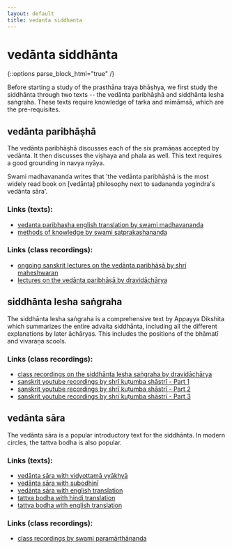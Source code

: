 ```yaml
---
layout: default
title: vedanta siddhanta
---
```


# vedānta siddhānta

{::options parse_block_html="true" /}

Before starting a study of the prasthāna traya bhāṣhya, we first study
the siddhānta through two texts -- the vedānta paribhāṣhā and siddhānta lesha saṅgraha.
These texts require knowledge of tarka and mīmāmsā, which are the pre-requisites.

## vedānta paribhāṣhā

The vedānta paribhāṣhā discusses each of the six pramāṇas accepted by vedānta. It then
discusses the viṣhaya and phala as well. This text requires a good grounding in
navya nyāya.

Swami madhavananda writes that 'the vedānta paribhāṣhā is the most widely read book
on [vedānta] philosophy next to sadananda yogindra's vedānta sāra'.

### Links (texts):

- [vedanta paribhasha english translation by swami madhavananda][vp-sm]
- [methods of knowledge by swami satprakashananda][mk-ss]

[vp-sm]: https://archive.org/details/in.ernet.dli.2015.274627
[mk-ss]: https://archive.org/details/MethodsOfKnowledgeSwamiSatprakashananda

### Links (class recordings):

- [ongoing sanskrit lectures on the vedānta paribhāṣā by shrī maheshwaran][vp-m]
- [lectures on the vedānta paribhāṣā by dravidāchārya][vp-sn]

[vp-m]: https://www.youtube.com/watch?v=U0mBUPi3aEI&list=PLnnFGi5KwfGG2kIrf3Zh9Glvi_JWtvh1d
[vp-sn]: http://shastranethralaya.org/discourse/part-1-paribhasha-e/

## siddhānta lesha saṅgraha

The siddhānta lesha saṅgraha is a comprehensive text by Appayya Dikshita which summarizes
the entire advaita siddhānta, including all the different explanations by later āchāryas.
This includes the positions of the bhāmatī and vivaraṇa scools.

### Links (class recordings):

- [class recordings on the siddhānta lesha saṅgraha by dravidāchārya][sls-sn]
- [sanskrit youtube recordings by shrī kuṭumba shāstrī - Part 1][sls-ks-1]
- [sanskrit youtube recordings by shrī kuṭumba shāstrī - Part 2][sls-ks-2]
- [sanskrit youtube recordings by shrī kuṭumba shāstrī - Part 3][sls-ks-3]

[sls-sn]: http://shastranethralaya.org/discourse/SiddhantaLesaSangraha
[sls-ks-1]: https://www.youtube.com/watch?v=GmcEAE3ecf8&list=PLlNdduOe1pp3rOWShjN0ldFi0UmsBrhvH
[sls-ks-2]: https://www.youtube.com/watch?v=3ocibFkobB8&list=PLlNdduOe1pp29SHlFMjpMneSjF-jjoxhB
[sls-ks-3]: https://www.youtube.com/watch?v=8YrfDr2JDFo&list=PLlNdduOe1pp0UeAvwQzkYx5dKIwQ4iBTm

## vedānta sāra

The vedānta sāra is a popular introductory text for the siddhānta. In modern circles,
the tattva bodha is also popular.

### Links (texts):

- [vedānta sāra with vidyottamā vyākhyā][vs-vo]
- [vedānta sāra with subodhinī][vs-su]
- [vedānta sāra with english translation][vs-e]
- [tattva bodha with hindi translation][tb-h]
- [tattva bodha with english translation][tb-e]

[vs-vo]: https://archive.org/details/VedantaSaraKrishnaKantaTripathi
[vs-su]: https://archive.org/details/SadanandasVedantaSaraHindi
[vs-e]: https://estudantedavedanta.net/Vedantasara-Nikhilananda.pdf
[tb-h]: https://archive.org/details/TattvaBodhaOfShankaracharyaMasterKherilalAndSons
[tb-e]: https://archive.org/details/Acc.No.13056TattvaBodha1997

### Links (class recordings):

- [class recordings by swami paramārthānanda][vs-sp]

[vs-sp]: https://archive.org/search.php?query=%28Parmarthananda%20OR%20Parmarthananada%20OR%20Parmarathananada%29%20AND%20%28VedantaSara%20OR%20%22Vedanta%20Sara%22%29


